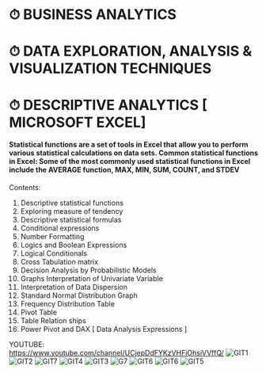 # ⏱ BUSINESS ANALYTICS
# ⏱ DATA EXPLORATION, ANALYSIS & VISUALIZATION TECHNIQUES 
# ⏱ DESCRIPTIVE ANALYTICS [ MICROSOFT EXCEL]


#### Statistical functions are a set of tools in Excel that allow you to perform various statistical calculations on data sets. Common statistical functions in Excel: Some of the most commonly used statistical functions in Excel include the AVERAGE function, MAX, MIN, SUM, COUNT, and STDEV

Contents:

1. Descriptive statistical functions
3. Exploring measure of tendency 
4. Descriptive statistical formulas
6. Conditional expressions
7. Number Formatting
8. Logics and Boolean Expressions
9. Logical Conditionals
10. Cross Tabulation matrix
11. Decision Analysis by Probabilistic Models
12. Graphs Interpretation of Univariate Variable
13. Interpretation of Data Dispersion
14. Standard Normal Distribution Graph
15. Frequency Distribution Table
16. Pivot Table
17. Table Relation ships
18. Power Pivot and DAX [ Data Analysis Expressions ]

YOUTUBE: https://www.youtube.com/channel/UCjepDdFYKzVHFiOhsiVVffQ/
![GIT1](https://github.com/shamiraty/Statistics-Microsoft-Excel/assets/129072179/34de4a71-1bfd-407e-8b44-ca70bca99119)
![GIT2](https://github.com/shamiraty/Statistics-Microsoft-Excel/assets/129072179/3d296a74-5f1c-4431-887e-ced7efdd334e)
![GIT7](https://github.com/shamiraty/Statistics-Microsoft-Excel/assets/129072179/870da251-a584-45b0-94bd-f6df623aba37)
![GIT4](https://github.com/shamiraty/Statistics-Microsoft-Excel/assets/129072179/67e7bef2-de54-405b-8412-4478b69a37c2)
![GIT3](https://github.com/shamiraty/Statistics-Microsoft-Excel/assets/129072179/3389bfd8-eedb-493b-bf2d-103b69ba228f)
![G7](https://github.com/shamiraty/Statistics-Microsoft-Excel/assets/129072179/8b68f01b-4f8b-479f-99b2-6a6d32ac9896)
![GIT6](https://github.com/shamiraty/Statistics-Microsoft-Excel/assets/129072179/46a0b8db-f29f-4951-9e5a-e956084f5962)
![GIT6](https://github.com/shamiraty/Statistics-Microsoft-Excel/assets/129072179/83564726-d7a5-4c9b-b19b-7b26314c58ee)
![GIT5](https://github.com/shamiraty/Statistics-Microsoft-Excel/assets/129072179/446dff20-0e69-41d6-a1c6-0cdb5a886c76)
